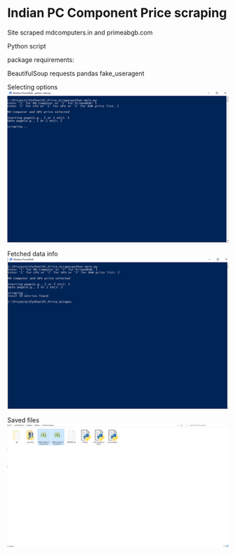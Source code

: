 # Indian PC Component Price scraping

Site scraped mdcomputers.in and primeabgb.com

Python script

package requirements:

BeautifulSoup
requests
pandas
fake_useragent

Selecting options
![selecting option](https://raw.githubusercontent.com/AgraDev101/Indian-PC-Price-scraping/master/sample_img_fatched-data/scrape1.png)

Fetched data info
![fetched](https://raw.githubusercontent.com/AgraDev101/Indian-PC-Price-scraping/master/sample_img_fatched-data/scrap2.png)

Saved files
![saved](https://raw.githubusercontent.com/AgraDev101/Indian-PC-Price-scraping/master/sample_img_fatched-data/scrape3.png)






